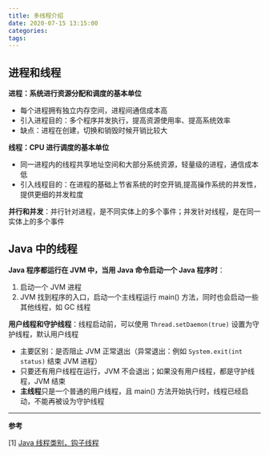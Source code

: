 ```yaml
---
title: 多线程介绍
date: 2020-07-15 13:15:00
categories: 
tags:
---
```

## 进程和线程
**进程：系统进行资源分配和调度的基本单位**  
- 每个进程拥有独立内存空间，进程间通信成本高
- 引入进程目的：多个程序并发执行，提高资源使用率、提高系统效率
- 缺点：进程在创建，切换和销毁时候开销比较大

**线程：CPU 进行调度的基本单位** 
- 同一进程内的线程共享地址空间和大部分系统资源，轻量级的进程，通信成本低
- 引入线程目的：在进程的基础上节省系统的时空开销,提高操作系统的并发性，提供更细的并发粒度

**并行和并发**：并行针对进程，是不同实体上的多个事件；并发针对线程，是在同⼀实体上的多个事件

## Java 中的线程
**Java 程序都运行在 JVM 中，当用 Java 命令启动一个 Java 程序时**：  
1. 启动一个 JVM 进程
2. JVM 找到程序的入口，启动一个主线程运行 main() 方法，同时也会启动一些其他线程，如 GC 线程

**用户线程和守护线程**：线程启动前，可以使用 `Thread.setDaemon(true)` 设置为守护线程，默认用户线程  
- 主要区别：是否阻止 JVM 正常退出（异常退出：例如 `System.exit(int status)` 结束 JVM 进程）
- 只要还有用户线程在运行，JVM 不会退出；如果没有用户线程，都是守护线程，JVM 结束
- **主线程**只是一个普通的用户线程，且 main() 方法开始执行时，线程已经启动，不能再被设为守护线程


---
**参考**

[1] [Java 线程类别，钩子线程](https://www.cnblogs.com/mler/p/9453597.html)
